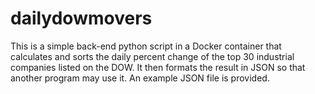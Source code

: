 # dailydowmovers

This is a simple back-end python script in a Docker container that calculates and sorts the daily percent change of the top 30 industrial companies listed on the DOW.  It then formats the result in JSON so that another program may use it.  An example JSON file is provided.